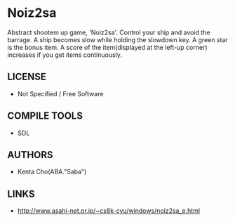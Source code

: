 # Noiz2sa
Abstract shootem up game, 'Noiz2sa'.  Control your ship and avoid the barrage. A ship becomes slow while holding the slowdown key.  A green star is the bonus item. A score of the item(displayed at the left-up corner) increases if you get items continuously. 

## LICENSE
* Not Specified / Free Software

## COMPILE TOOLS
* SDL
 
## AUTHORS
* Kenta Cho(ABA."Saba")

## LINKS
* http://www.asahi-net.or.jp/~cs8k-cyu/windows/noiz2sa_e.html
